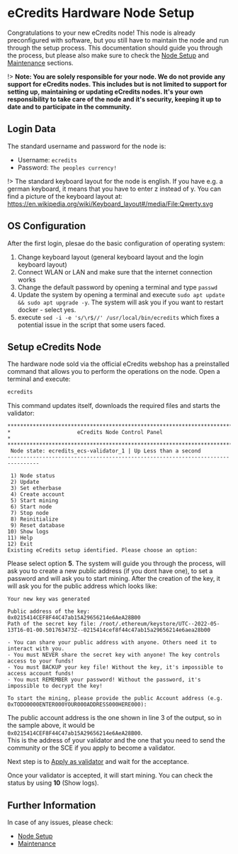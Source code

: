 # eCredits Hardware Node Setup

Congratulations to your new eCredits node! This node is already preconfigured with software, but you still have to maintain the node and run through the setup process. 
This documentation should guide you through the process, but please also make sure to check the [Node Setup](node_setup.md#ecredits-node-setup) and [Maintenance](node_maintenance.md#Node-Maintenance) sections.

!> **Note: You are solely responsible for your node. We do not provide any support for eCredits nodes. This includes 
but is not limited to support for setting up, maintaining or updating eCredits nodes. It's your own responsibility to 
take care of the node and it's security, keeping it up to date and to participate in the community.**

## Login Data

The standard username and password for the node is:

- Username: `ecredits`
- Password: `The peoples currency!`

!> The standard keyboard layout for the node is english. If you have e.g. a german keyboard, it means that you have to enter z instead of y.
You can find a picture of the keyboard layout at: <https://en.wikipedia.org/wiki/Keyboard_layout#/media/File:Qwerty.svg>

## OS Configuration

After the first login, plesae do the basic configuration of operating system:

1. Change keyboard layout (general keyboard layout and the login keyboard layout)
2. Connect WLAN or LAN and make sure that the internet connection works
3. Change the default password by opening a terminal and type `passwd`
4. Update the system by opening a terminal and execute `sudo apt update && sudo apt upgrade -y`. The system will ask you if you want to restart docker - select yes.
5. execute `sed -i -e 's/\r$//' /usr/local/bin/ecredits` which fixes a potential issue in the script that some users faced.

## Setup eCredits Node

The hardware node sold via the official eCredits webshop has a preinstalled command that allows you to perform the operations on the node. Open a terminal and execute:

```bash
ecredits
```

This command updates itself, downloads the required files and starts the validator:

```text
********************************************************************************
*                     eCredits Node Control Panel                              *
********************************************************************************
 Node state: ecredits_ecs-validator_1 | Up Less than a second
--------------------------------------------------------------------------------

 1) Node status
 2) Update
 3) Set etherbase
 4) Create account
 5) Start mining
 6) Start node
 7) Stop node
 8) Reinitialize
 9) Reset database
10) Show logs
11) Help
12) Exit
Existing eCredits setup identified. Please choose an option:
```

Please select option **5**. The system will guide you through the process, will ask you to create a new public address (if you dont have one), to set a password and will ask you to start mining. After the creation of the key, it will ask you for the public address which looks like:

```text
Your new key was generated

Public address of the key:   0x0215414CEF8F44C47ab15A29656214e6AeA28B00
Path of the secret key file: /root/.ethereum/keystore/UTC--2022-05-13T16-01-00.501763473Z--0215414cef8f44c47ab15a29656214e6aea28b00

- You can share your public address with anyone. Others need it to interact with you.
- You must NEVER share the secret key with anyone! The key controls access to your funds!
- You must BACKUP your key file! Without the key, it's impossible to access account funds!
- You must REMEMBER your password! Without the password, it's impossible to decrypt the key!

To start the mining, please provide the public Account address (e.g. 0xTODO0000ENTER000YOUR000ADDRESS000HERE000):
```

The public account address is the one shown in line 3 of the output, so in the sample above, it would be `0x0215414CEF8F44C47ab15A29656214e6AeA28B00`.  
This is the address of your validator and the one that you need to send the community or the SCE if you apply to become a validator. 

Next step is to [Apply as validator](node_setup.md#Apply-as-validator) and wait for the acceptance.  

Once your validator is accepted, it will start mining. You can check the status by using **10** (Show logs).

## Further Information

In case of any issues, please check:
* [Node Setup](node_setup.md#ecredits-node-setup)
* [Maintenance](node_maintenance.md#Node-Maintenance)